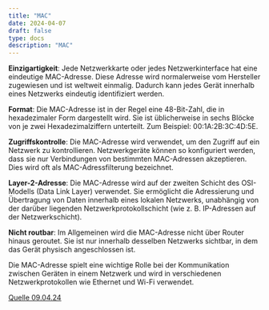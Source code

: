 ```yaml
---
title: "MAC"
date: 2024-04-07
draft: false
type: docs
description: "MAC"
---
```


**Einzigartigkeit**: Jede Netzwerkkarte oder jedes Netzwerkinterface hat eine eindeutige MAC-Adresse. Diese Adresse wird normalerweise vom Hersteller zugewiesen und ist weltweit einmalig. Dadurch kann jedes Gerät innerhalb eines Netzwerks eindeutig identifiziert werden.

**Format**: Die MAC-Adresse ist in der Regel eine 48-Bit-Zahl, die in hexadezimaler Form dargestellt wird. Sie ist üblicherweise in sechs Blöcke von je zwei Hexadezimalziffern unterteilt. Zum Beispiel: 00:1A:2B:3C:4D:5E.

**Zugriffskontrolle**: Die MAC-Adresse wird verwendet, um den Zugriff auf ein Netzwerk zu kontrollieren. Netzwerkgeräte können so konfiguriert werden, dass sie nur Verbindungen von bestimmten MAC-Adressen akzeptieren. Dies wird oft als MAC-Adressfilterung bezeichnet.

**Layer-2-Adresse**: Die MAC-Adresse wird auf der zweiten Schicht des OSI-Modells (Data Link Layer) verwendet. Sie ermöglicht die Adressierung und Übertragung von Daten innerhalb eines lokalen Netzwerks, unabhängig von der darüber liegenden Netzwerkprotokollschicht (wie z. B. IP-Adressen auf der Netzwerkschicht).

**Nicht routbar**: Im Allgemeinen wird die MAC-Adresse nicht über Router hinaus geroutet. Sie ist nur innerhalb desselben Netzwerks sichtbar, in dem das Gerät physisch angeschlossen ist.

Die MAC-Adresse spielt eine wichtige Rolle bei der Kommunikation zwischen Geräten in einem Netzwerk und wird in verschiedenen Netzwerkprotokollen wie Ethernet und Wi-Fi verwendet.


[Quelle 09.04.24](https://de.wikipedia.org/wiki/MAC-Adresse)